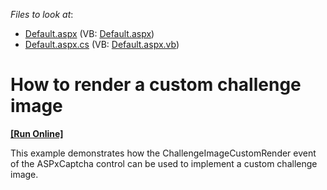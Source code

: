 <!-- default file list -->
*Files to look at*:

* [Default.aspx](./CS/WebSite/Default.aspx) (VB: [Default.aspx](./VB/WebSite/Default.aspx))
* [Default.aspx.cs](./CS/WebSite/Default.aspx.cs) (VB: [Default.aspx.vb](./VB/WebSite/Default.aspx.vb))
<!-- default file list end -->
# How to render a custom challenge image
<!-- run online -->
**[[Run Online]](https://codecentral.devexpress.com/e2208/)**
<!-- run online end -->


<p>This example demonstrates how the ChallengeImageCustomRender event of the ASPxCaptcha control can be used to implement a custom challenge image.</p>

<br/>


